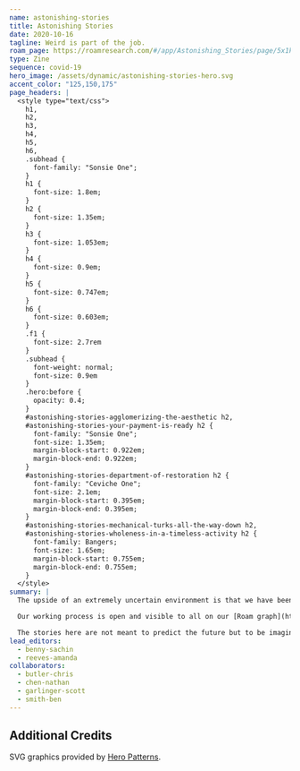```yaml
---
name: astonishing-stories
title: Astonishing Stories
date: 2020-10-16
tagline: Weird is part of the job.
roam_page: https://roamresearch.com/#/app/Astonishing_Stories/page/5x1kRx_Fx
type: Zine
sequence: covid-19
hero_image: /assets/dynamic/astonishing-stories-hero.svg
accent_color: "125,150,175"
page_headers: |
  <style type="text/css">
    h1,
    h2,
    h3,
    h4,
    h5,
    h6,
    .subhead {
      font-family: "Sonsie One";
    }
    h1 {
      font-size: 1.8em;
    }
    h2 {
      font-size: 1.35em;
    }
    h3 {
      font-size: 1.053em;
    }
    h4 {
      font-size: 0.9em;
    }
    h5 {
      font-size: 0.747em;
    }
    h6 {
      font-size: 0.603em;
    }
    .f1 {
      font-size: 2.7rem
    }
    .subhead {
      font-weight: normal;
      font-size: 0.9em
    }
    .hero:before {
      opacity: 0.4;
    }
    #astonishing-stories-agglomerizing-the-aesthetic h2,
    #astonishing-stories-your-payment-is-ready h2 {
      font-family: "Sonsie One";
      font-size: 1.35em;
      margin-block-start: 0.922em;
      margin-block-end: 0.922em;
    }
    #astonishing-stories-department-of-restoration h2 {
      font-family: "Ceviche One";
      font-size: 2.1em;
      margin-block-start: 0.395em;
      margin-block-end: 0.395em;
    }
    #astonishing-stories-mechanical-turks-all-the-way-down h2,
    #astonishing-stories-wholeness-in-a-timeless-activity h2 {
      font-family: Bangers;
      font-size: 1.65em;
      margin-block-start: 0.755em;
      margin-block-end: 0.755em;
    }
  </style>
summary: |
  The upside of an extremely uncertain environment is that we have been free to purely indulge in speculation about the future. The result is _Astonishing Stories_, an anthology of short speculative fiction developed from the networked thoughts of over 30 indie consultants. 

  Our working process is open and visible to all on our [Roam graph](https://roamresearch.com/#/app/Astonishing_Stories/graph). The future fragments were developed by Indie consultants from different industries and experience levels through playing sessions of [_The Thing From The Future_](https://situationlab.org/project/the-thing-from-the-future/). The fragments provided a jumping off point for authors of short speculative fiction and can be used by anyone to develop stories of their own or speculate on the post-COVID world.

  The stories here are not meant to predict the future but to be imagination extenders for entrepreneurs and consultants navigating a post-COVID landscape.
lead_editors:
  - benny-sachin
  - reeves-amanda
collaborators:
  - butler-chris
  - chen-nathan
  - garlinger-scott
  - smith-ben
---
```


## Additional Credits

SVG graphics provided by [Hero Patterns](https://www.heropatterns.com/).
